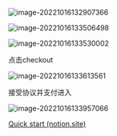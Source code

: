 ![image-20221016132907366](C:\Users\Administrator\AppData\Roaming\Typora\typora-user-images\image-20221016132907366.png)

![image-20221016133506498](C:\Users\Administrator\AppData\Roaming\Typora\typora-user-images\image-20221016133506498.png)

![image-20221016133530002](C:\Users\Administrator\AppData\Roaming\Typora\typora-user-images\image-20221016133530002.png)

点击checkout



![image-20221016133613561](C:\Users\Administrator\AppData\Roaming\Typora\typora-user-images\image-20221016133613561.png)

接受协议并支付进入

![image-20221016133957066](C:\Users\Administrator\AppData\Roaming\Typora\typora-user-images\image-20221016133957066.png)

[Quick start (notion.site)](https://carpal-wakeboard-830.notion.site/Quick-start-2fb0b1f215b64d859993ad3192eb6464)